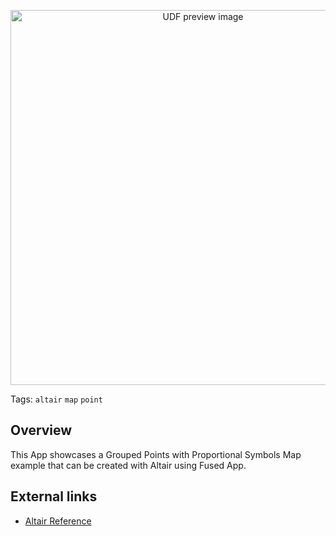 <!--fused:preview-->
<p align="center"><img src="https://fused-magic.s3.amazonaws.com/thumbnails/apps-public/Grouped_Latlng_Example.png" width="600" alt="UDF preview image"></p>

<!--fused:tags-->
Tags: `altair` `map` `point`

<!--fused:readme-->
## Overview

This App showcases a Grouped Points with Proportional Symbols Map example that can be created with Altair using Fused App.

## External links

- [Altair Reference](https://altair-viz.github.io/gallery/groupby-map.html)
